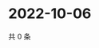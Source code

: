 # 2022-10-06

共 0 条

<!-- BEGIN WEIBO -->
<!-- 最后更新时间 Thu Oct 06 2022 04:06:43 GMT+0800 (China Standard Time) -->

<!-- END WEIBO -->
